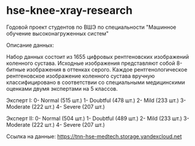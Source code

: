 # hse-knee-xray-research

Годовой проект студентов по ВШЭ по специальности "Машинное обучение высоконагруженных систем"

Описание данных:

Набор данных состоит из 1655 цифровых рентгеновских изображений коленного сустава. Исходные изображения представляют собой 8-битные изображения в оттенках серого. Каждое рентгенологическое рентгеновское изображение коленного сустава вручную классифицировано в соответствии со специальными медицинскими оценками двумя экспертами на 5 классов. 

Эксперт I:
0- Normal (515 шт.) 
1- Doubtful (478 шт.)
2- Mild (233 шт.)
3- Moderate (222 шт.)
4- Severe (207 шт.)

Эксперт II:
0- Normal (504 шт.) 
1- Doubtful (489 шт.)
2- Mild (233 шт.)
3- Moderate (222 шт.)
4- Severe (207 шт.)

Ссылка на данные: https://tnn-hse-medtech.storage.yandexcloud.net
